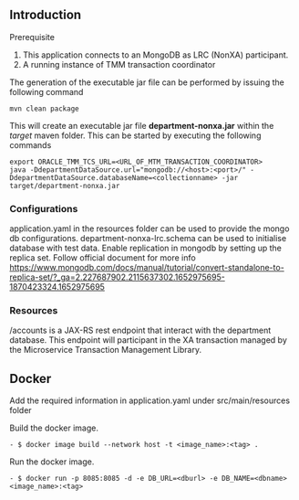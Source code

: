 ## Introduction
Prerequisite

1. This application connects to an MongoDB as LRC (NonXA) participant.
2. A running instance of TMM transaction coordinator  

The generation of the executable jar file can be performed by issuing the following command

    mvn clean package

This will create an executable jar file **department-nonxa.jar** within the _target_ maven folder. This can be started by
executing the following commands
 
    export ORACLE_TMM_TCS_URL=<URL_OF_MTM_TRANSACTION_COORDINATOR>
    java -DdepartmentDataSource.url="mongodb://<host>:<port>/" -DdepartmentDataSource.databaseName=<collectionname> -jar target/department-nonxa.jar

### Configurations

application.yaml in the resources folder can be used to provide the mongo db configurations.
department-nonxa-lrc.schema can be used to initialise database with test data.
Enable replication in mongodb by setting up the replica set. Follow official document for more info
https://www.mongodb.com/docs/manual/tutorial/convert-standalone-to-replica-set/?_ga=2.227687902.2115637302.1652975695-1870423324.1652975695

### Resources

/accounts is a JAX-RS rest endpoint that interact with the department database.
This endpoint will participant in the XA transaction managed by the Microservice Transaction Management Library.

## Docker
Add the required information in application.yaml under src/main/resources folder

Build the docker image.
```
- $ docker image build --network host -t <image_name>:<tag> .
```
Run the docker image.
```
- $ docker run -p 8085:8085 -d -e DB_URL=<dburl> -e DB_NAME=<dbname> <image_name>:<tag>
```
